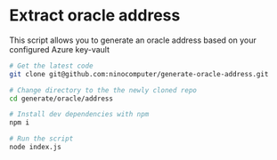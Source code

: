# Extract oracle address
This script allows you to generate an oracle address based on your configured Azure key-vault


```bash
# Get the latest code
git clone git@github.com:ninocomputer/generate-oracle-address.git

# Change directory to the the newly cloned repo
cd generate/oracle/address

# Install dev dependencies with npm
npm i

# Run the script
node index.js
```
